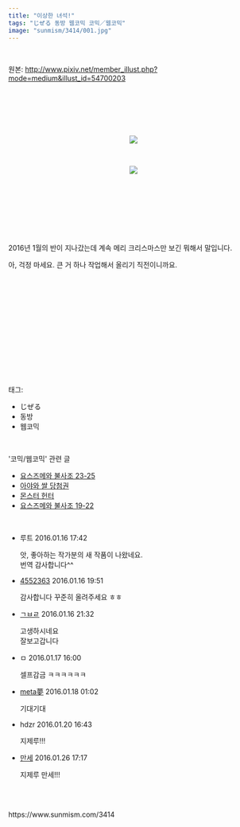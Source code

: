 ```yaml
---
title: "이상한 녀석!"
tags: "じぜる 동방 웹코믹 코믹／웹코믹"
image: "sunmism/3414/001.jpg"
---
```

<div class="article">
<div class="jb-article"><div class="tt_article_useless_p_margin"><p><br/></p><p>원본: <a class="tx-link" href="http://www.pixiv.net/member_illust.php?mode=medium&amp;illust_id=54700203" target="_blank">http://www.pixiv.net/member_illust.php?mode=medium&amp;illust_id=54700203</a></p><p><br/></p><p><br/></p><p><br/></p><p style="text-align: center; clear: none; float: none;"><span class="imageblock" style="display:inline-block;width:740px;;height:auto;max-width:100%"><img src="{{ site.nasurl }}/sunmism/3414/001.jpg"/></span></p><p><br/></p><p></p><p style="text-align: center; clear: none; float: none;"></p><p></p><p><span class="imageblock" style="display:inline-block;width:720px;text-align: center; line-height: 1.5;;height:auto;max-width:100%"><img src="{{ site.nasurl }}/sunmism/3414/002.jpg"/></span></p><p><br/></p><p><br/></p><p><br/></p><p><br/></p><p>2016년 1월의 반이 지나갔는데 계속 메리 크리스마스만 보긴 뭐해서 말입니다.</p><p>아, 걱정 마세요. 큰 거 하나 작업해서 올리기 직전이니까요.</p><p><br/></p><p><br/></p><p><br/></p><p><br/></p><p><br/></p><p><br/></p><div style="text-align:center;margin:10px 0 10px 0;clear:both"><div style="display:inline;text-align:center;">
</div><div style="display:inline;text-align:center;">
</div></div> </div></div></div><br/>
<div class="tagTrail">
<p>태그: </p>
<ul>
<li>じぜる</li>
<li>동방</li>
<li>웹코믹</li>
</ul>
</div><br/>
<div class="another">
<p>'코믹/웹코믹' 관련 글</p>
<ul>
<li><a href="/2016-08-05-sunmism_3425">요스즈메와 불사조 23-25</a></li>
<li><a href="/2016-03-17-sunmism_3421">아야와 쌀 당첨권</a></li>
<li><a href="3412.html">몬스터 헌터</a></li>
<li><a href="/2015-11-22-sunmism_3411">요스즈메와 불사조 19-22</a></li>
</ul>
</div><br/>
<div class="jb-discuss-list jb-discuss-list-comment">
<ul class="jb-discuss-list-level-1">
<li class="rp_general" id="comment13769723">
<div class="jb-discuss jb-discuss-comment">
<div class="jb-discuss-information jb-discuss-information-comment">
<span class="jb-discuss-information-name">루트</span>
<span class="jb-discuss-information-date">2016.01.16 17:42 </span>
</div>
<p class="jb-discuss-content jb-discuss-content-comment">앗, 좋아하는 작가분의 새 작품이 나왔네요.<br/>
번역 감사합니다^^</p>
</div>
</li>
<li class="rp_general" id="comment13769830">
<div class="jb-discuss jb-discuss-comment">
<div class="jb-discuss-information jb-discuss-information-comment">
<span class="jb-discuss-information-name"><a href="http://" onclick="return openLinkInNewWindow(this)">4552363</a></span>
<span class="jb-discuss-information-date">2016.01.16 19:51 </span>
</div>
<p class="jb-discuss-content jb-discuss-content-comment">감사합니다 꾸준히 올려주세요 ㅎㅎ</p>
</div>
</li>
<li class="rp_general" id="comment13769901">
<div class="jb-discuss jb-discuss-comment">
<div class="jb-discuss-information jb-discuss-information-comment">
<span class="jb-discuss-information-name"><a href="http://" onclick="return openLinkInNewWindow(this)">ㄱㅂㄹ</a></span>
<span class="jb-discuss-information-date">2016.01.16 21:32 </span>
</div>
<p class="jb-discuss-content jb-discuss-content-comment">고생하시네요<br/>
잘보고갑니다</p>
</div>
</li>
<li class="rp_general" id="comment13770749">
<div class="jb-discuss jb-discuss-comment">
<div class="jb-discuss-information jb-discuss-information-comment">
<span class="jb-discuss-information-name">ㅁ</span>
<span class="jb-discuss-information-date">2016.01.17 16:00 </span>
</div>
<p class="jb-discuss-content jb-discuss-content-comment">셀프감금 ㅋㅋㅋㅋㅋㅋ</p>
</div>
</li>
<li class="rp_general" id="comment13771344">
<div class="jb-discuss jb-discuss-comment">
<div class="jb-discuss-information jb-discuss-information-comment">
<span class="jb-discuss-information-name"><a href="http://" onclick="return openLinkInNewWindow(this)">meta夢</a></span>
<span class="jb-discuss-information-date">2016.01.18 01:02 </span>
</div>
<p class="jb-discuss-content jb-discuss-content-comment">기대기대</p>
</div>
</li>
<li class="rp_general" id="comment13775495">
<div class="jb-discuss jb-discuss-comment">
<div class="jb-discuss-information jb-discuss-information-comment">
<span class="jb-discuss-information-name">hdzr</span>
<span class="jb-discuss-information-date">2016.01.20 16:43 </span>
</div>
<p class="jb-discuss-content jb-discuss-content-comment">지제루!!!</p>
</div>
</li>
<li class="rp_general" id="comment13784420">
<div class="jb-discuss jb-discuss-comment">
<div class="jb-discuss-information jb-discuss-information-comment">
<span class="jb-discuss-information-name"> <a href="http://ㅁㄴㅇㅇㅇ" onclick="return openLinkInNewWindow(this)">만세</a></span>
<span class="jb-discuss-information-date">2016.01.26 17:17 </span>
</div>
<p class="jb-discuss-content jb-discuss-content-comment">지제루 만세!!!</p>
</div>
</li>
</ul>
</div><br/>

<br/>
<p id="refer">https://www.sunmism.com/3414</p>
<br/>
